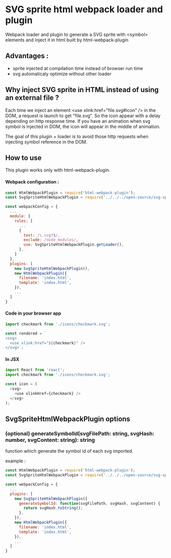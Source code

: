 # SVG sprite html webpack loader and plugin
Webpack loader and plugin to generate a SVG sprite with \<symbol> elements and inject it in html built by html-webpack-plugin

## Advantages :
- sprite injected at compilation time instead of browser run time
- svg automaticaly optimize without other loader

## Why inject SVG sprite in HTML instead of using an external file ?
Each time we inject an element \<use xlink:href="file.svg#icon" /> in the DOM, a request is launch to get "file.svg". So the icon appear with a delay depending on http response time. If you have an animation when svg symbol is injected in DOM, the icon will appear in the middle of animation.

The goal of this plugin + loader is to avoid those http requests when injecting symbol reference in the DOM.

## How to use
This plugin works only with html-webpack-plugin.

#### Webpack configuration :
```javascript
const HtmlWebpackPlugin = require('html-webpack-plugin');
const SvgSpriteHtmlWebpackPlugin = require('../../../open-source/svg-sprite-html-webpack');

const webpackConfig = {
  ...
  module: {
    rules: [
      ...
      {
        test: /\.svg?$/,
        exclude: /node_modules/,
        use: SvgSpriteHtmlWebpackPlugin.getLoader(),
      },
    ]
  },
  plugins: [
    new SvgSpriteHtmlWebpackPlugin(),
    new HtmlWebpackPlugin({
      filename: 'index.html',
      template: 'index.html',
    }),
    ...
  ]
}
```

#### Code in your browser app
```javascript
import checkmark from './icons/checkmark.svg';

const rendered = `
<svg>
  <use xlink:href="${checkmark}" />
</svg>`;
```

#### In JSX
```javascript
import React from 'react';
import checkmark from './icons/checkmark.svg';

const icon = (
  <svg>
    <use xlinkHref={checkmark} />
  </svg>
);
```

## SvgSpriteHtmlWebpackPlugin options

### (optional) generateSymbolId(svgFilePath: string, svgHash: number, svgContent: string): string
function which generate the symbol id of each svg imported.

example :
```javascript
const HtmlWebpackPlugin = require('html-webpack-plugin');
const SvgSpriteHtmlWebpackPlugin = require('../../../open-source/svg-sprite-html-webpack');

const webpackConfig = {
  ...
  plugins: [
    new SvgSpriteHtmlWebpackPlugin({
      generateSymbolId: function(svgFilePath, svgHash, svgContent) {
        return svgHash.toString();
      },
    }),
    new HtmlWebpackPlugin({
      filename: 'index.html',
      template: 'index.html',
    }),
    ...
  ]
}
```
